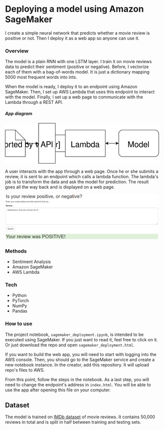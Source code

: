 # Deploying a model using Amazon SageMaker

I create a simple neural network that predicts whether a movie review is positive
or not. Then I deploy it as a web app so anyone can use it.

### Overview

The model is a plain RNN with one LSTM layer. I train it on movie reviews data to predict their sentiment (positive or negative). Before, I vectorize each of them with a bag-of-words model. It is just a dictionary mapping 5000 most frequent words into ints.

When the model is ready, I deploy it to an endpoint using Amazon SageMaker. Then, I set up AWS Lambda that uses this endpoint to interact with the model. Finally, I set up a web page to communicate with the Lambda through a REST API.

##### App diagram

<img src="images/web_app_diagram.svg">

A user interacts with the app through a web page. Once he or she submits a review, it is sent to an endpoint which calls a lambda function. The lambda's job is to transform the data and ask the model for prediction. The result goes all the way back and is displayed on a web page.

<img src="images/web_app_example.png">

### Methods

* Sentiment Analysis
* Amazon SageMaker
* AWS Lambda

### Tech

* Python
* PyTorch
* NumPy
* Pandas

### How to use

The project notebook, `sagemaker_deployment.ipynb`, is intended to be executed using SageMaker. If you just want to read it, feel free to click on it. Or just download the repo and open `sagemaker_deployment.html`.

If you want to build the web app, you will need to start with logging into the AWS console. Then, you should go to the SageMaker service and create a new notebook instance. In the creator, add this repository. It will upload repo's files to AWS.

From this point, follow the steps in the notebook. As a last step, you will need to change the endpoint's address in `index.html`. You will be able to use the app after opening this file on your computer.

## Dataset

The model is trained on [IMDb dataset](http://ai.stanford.edu/~amaas/data/sentiment/) of movie reviews. It contains 50,000 reviews in total and is split in half between training and testing sets.
